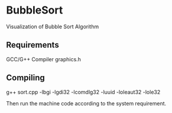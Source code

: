 # BubbleSort
Visualization of Bubble Sort Algorithm

## Requirements
GCC/G++ Compiler
graphics.h

## Compiling
g++ sort.cpp -lbgi -lgdi32 -lcomdlg32 -luuid -loleaut32 -lole32

Then run the machine code according to the system requirement.
